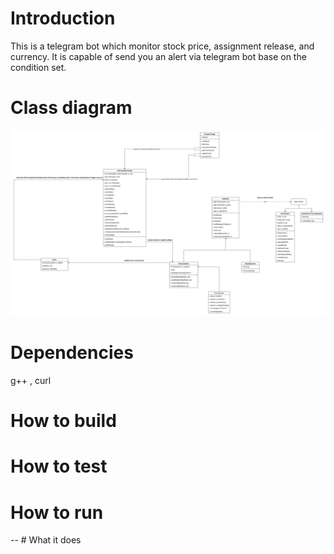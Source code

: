 # Introduction
This is a telegram bot which monitor stock price, assignment release, and currency.
It is capable of send you an alert via telegram bot base on the condition set.

# Class diagram 
![The bot programm is designed as followed:](images/class_diagram.png)

# Dependencies
g++ , curl

# How to build


# How to test


# How to run

-- # What it does
